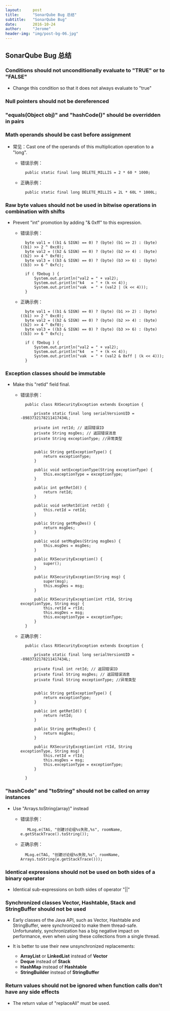 ```yaml
---
layout:     post
title:      "SonarQube Bug 总结"
subtitle:   "SonarQube Bug"
date:       2016-10-24
author:     "Jerome"
header-img: "img/post-bg-06.jpg"
---
```


## SonarQube Bug 总结


### Conditions should not unconditionally evaluate to "TRUE" or to "FALSE"

- Change this condition so that it does not always evaluate to "true" 

### Null pointers should not be dereferenced

### "equals(Object obj)" and "hashCode()" should be overridden in pairs

### Math operands should be cast before assignment

- 常见：Cast one of the operands of this multiplication operation to a "long". 
	- 错误示例：

			public static final long DELETE_MILLIS = 2 * 60 * 1000;

	- 正确示例：

			public static final long DELETE_MILLIS = 2L * 60L * 1000L;


### Raw byte values should not be used in bitwise operations in combination with shifts

- Prevent "int" promotion by adding "& 0xff" to this expression.
	- 错误示例：

            byte val1 = ((b1 & SIGN) == 0) ? (byte) (b1 >> 2) : (byte) ((b1) >> 2 ^ 0xc0);
            byte val2 = ((b2 & SIGN) == 0) ? (byte) (b2 >> 4) : (byte) ((b2) >> 4 ^ 0xf0);
            byte val3 = ((b3 & SIGN) == 0) ? (byte) (b3 >> 6) : (byte) ((b3) >> 6 ^ 0xfc);
 
            if ( fDebug ) {
                System.out.println("val2 = " + val2);
                System.out.println("k4   = " + (k << 4));
                System.out.println("vak  = " + (val2 | (k << 4)));
            }

	- 正确示例：

            byte val1 = ((b1 & SIGN) == 0) ? (byte) (b1 >> 2) : (byte) ((b1) >> 2 ^ 0xc0);
            byte val2 = ((b2 & SIGN) == 0) ? (byte) (b2 >> 4) : (byte) ((b2) >> 4 ^ 0xf0);
            byte val3 = ((b3 & SIGN) == 0) ? (byte) (b3 >> 6) : (byte) ((b3) >> 6 ^ 0xfc);
 
            if ( fDebug ) {
                System.out.println("val2 = " + val2);
                System.out.println("k4   = " + (k << 4));
                System.out.println("vak  = " + (val2 & 0xff | (k << 4)));
            }


### Exception classes should be immutable

- Make this "retId" field final.  

	- 错误示例：

			public class RXSecurityException extends Exception {
			
			    private static final long serialVersionUID = -8983732178211417434L;
			
			    private int retId; // 返回错误ID
			    private String msgDes; // 返回错误消息
			    private String exceptionType; //异常类型
			
			
			    public String getExceptionType() {
			        return exceptionType;
			    }
			
			    public void setExceptionType(String exceptionType) {
			        this.exceptionType = exceptionType;
			    }
			
			    public int getRetId() {
			        return retId;
			    }
			
			    public void setRetId(int retId) {
			        this.retId = retId;
			    }
			
			    public String getMsgDes() {
			        return msgDes;
			    }
			
			    public void setMsgDes(String msgDes) {
			        this.msgDes = msgDes;
			    }
			
			    public RXSecurityException() {
			        super();
			    }
			
			    public RXSecurityException(String msg) {
			        super(msg);
			        this.msgDes = msg;
			    }
			
			    public RXSecurityException(int rtId, String exceptionType, String msg) {
			        this.retId = rtId;
			        this.msgDes = msg;
			        this.exceptionType = exceptionType;
			    }
			}

	- 正确示例：


			public class RXSecurityException extends Exception {
			 
			    private static final long serialVersionUID = -8983732178211417434L;
			 
			    private final int retId; // 返回错误ID
			    private final String msgDes; // 返回错误消息
			    private final String exceptionType; //异常类型
			 
			 
			    public String getExceptionType() {
			        return exceptionType;
			    }
			 
			    public int getRetId() {
			        return retId;
			    }
			 
			    public String getMsgDes() {
			        return msgDes;
			    }
			 
			    public RXSecurityException(int rtId, String exceptionType, String msg) {
			        this.retId = rtId;
			        this.msgDes = msg;
			        this.exceptionType = exceptionType;
			    }
			 
			}


### "hashCode" and "toString" should not be called on array instances

- Use "Arrays.toString(array)" instead
	- 错误示例：
	
			 MLog.e(TAG, "创建讨论组%s失败,%s", roomName, e.getStackTrace().toString());

	- 正确示例：

			MLog.e(TAG, "创建讨论组%s失败,%s", roomName, Arrays.toString(e.getStackTrace()));


### Identical expressions should not be used on both sides of a binary operator


- Identical sub-expressions on both sides of operator "||" 

### Synchronized classes Vector, Hashtable, Stack and StringBuffer should not be used

- Early classes of the Java API, such as Vector, Hashtable and StringBuffer, were synchronized to make them thread-safe. Unfortunately, synchronization has a big negative impact on performance, even when using these collections from a single thread.

- It is better to use their new unsynchronized replacements:

	- **ArrayList** or **LinkedList** instead of **Vector**
	- **Deque** instead of **Stack**
	- **HashMap** instead of **Hashtable**
	- **StringBuilder** instead of **StringBuffer**


### Return values should not be ignored when function calls don't have any side effects

- The return value of "replaceAll" must be used.